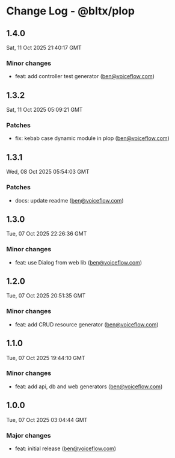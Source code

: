 # Change Log - @bltx/plop

<!-- This log was last generated on Sat, 11 Oct 2025 21:40:17 GMT and should not be manually modified. -->

<!-- Start content -->

## 1.4.0

Sat, 11 Oct 2025 21:40:17 GMT

### Minor changes

- feat: add controller test generator (ben@voiceflow.com)

## 1.3.2

Sat, 11 Oct 2025 05:09:21 GMT

### Patches

- fix: kebab case dynamic module in plop (ben@voiceflow.com)

## 1.3.1

Wed, 08 Oct 2025 05:54:03 GMT

### Patches

- docs: update readme (ben@voiceflow.com)

## 1.3.0

Tue, 07 Oct 2025 22:26:36 GMT

### Minor changes

- feat: use Dialog from web lib (ben@voiceflow.com)

## 1.2.0

Tue, 07 Oct 2025 20:51:35 GMT

### Minor changes

- feat: add CRUD resource generator (ben@voiceflow.com)

## 1.1.0

Tue, 07 Oct 2025 19:44:10 GMT

### Minor changes

- feat: add api, db and web generators (ben@voiceflow.com)

## 1.0.0

Tue, 07 Oct 2025 03:04:44 GMT

### Major changes

- feat: initial release (ben@voiceflow.com)
